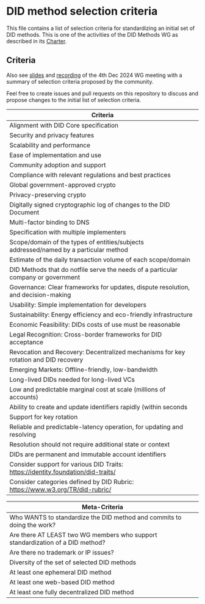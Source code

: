 # DID method selection criteria

This file contains a list of selection criteria for standardizing an initial set of DID methods.
This is one of the activities of the DID Methods WG as described in its [Charter](https://github.com/decentralized-identity/org/blob/main/Org%20documents/WG%20documents/DIF_DID_Methods_WG_Charter_v1.pdf).

## Criteria

Also see [slides](https://github.com/decentralized-identity/did-methods/tree/main/meeting_materials/2024-12-04) and
[recording](https://us02web.zoom.us/rec/share/6xEkf9jvzld-63M93LRy-7cHDKsIYFH5XkSKBTGiV0Q_LKyqnExyIBli5d4sUuA.EepoLMtKkUuTQAHW)
of the 4th Dec 2024 WG meeting with a summary of selection criteria proposed by the community.

Feel free to create issues and pull requests on this repository to discuss and propose changes to the initial list of selection criteria.

| Criteria                                                                              |
|---------------------------------------------------------------------------------------|
| Alignment with DID Core specification                                                 |
| Security and privacy features                                                         |
| Scalability and performance                                                           |
| Ease of implementation and use                                                        |
| Community adoption and support                                                        |
| Compliance with relevant regulations and best practices                               |
| Global government-approved crypto                                                     |
| Privacy-preserving crypto                                                             |
| Digitally signed cryptographic log of changes to the DID Document                     |
| Multi-factor binding to DNS                                                           |
| Specification with multiple implementers                                              |
| Scope/domain of the types of entities/subjects addressed/named by a particular method |
| Estimate of the daily transaction volume of each scope/domain                         |
| DID Methods that do notfile serve the needs of a particular company or government     |
| Governance: Clear frameworks for updates, dispute resolution, and decision-making     |
| Usability: Simple implementation for developers                                       |
| Sustainability: Energy efficiency and eco-friendly infrastructure                     |
| Economic Feasibility: DIDs costs of use must be reasonable                            |
| Legal Recognition: Cross-border frameworks for DID acceptance                         |
| Revocation and Recovery: Decentralized mechanisms for key rotation and DID recovery   |
| Emerging Markets: Offline-friendly, low-bandwidth                                     |
| Long-lived DIDs needed for long-lived VCs                                             |
| Low and predictable marginal cost at scale (millions of accounts)                     |
| Ability to create and update identifiers rapidly (within seconds                      |
| Support for key rotation                                                              |
| Reliable and predictable-latency operation, for updating and resolving                |
| Resolution should not require additional state or context                             |
| DIDs are permanent and immutable account identifiers                                  |
| Consider support for various DID Traits: https://identity.foundation/did-traits/      |
| Consider categories defined by DID Rubric: https://www.w3.org/TR/did-rubric/          |

| Meta-Criteria                                                                  |
|--------------------------------------------------------------------------------|
| Who WANTS to standardize the DID method and commits to doing the work?         |
| Are there AT LEAST two WG members who support standardization of a DID method? |
| Are there no trademark or IP issues?                                           |
| Diversity of the set of selected DID methods                                   |
| At least one ephemeral DID method                                              |
| At least one web-based DID method                                              |
| At least one fully decentralized DID method                                    |
